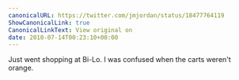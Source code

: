 ```yaml
---
canonicalURL: https://twitter.com/jmjordan/status/18477764119
ShowCanonicalLink: true
CanonicalLinkText: View original on
date: 2010-07-14T00:23:10+00:00
---
```

Just went shopping at Bi-Lo. I was confused when the carts weren't orange.